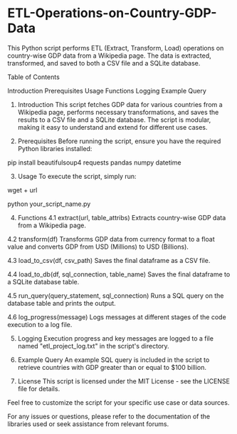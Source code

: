 # ETL-Operations-on-Country-GDP-Data
This Python script performs ETL (Extract, Transform, Load) operations on country-wise GDP data from a Wikipedia page. The data is extracted, transformed, and saved to both a CSV file and a SQLite database.

Table of Contents

Introduction
Prerequisites
Usage
Functions
Logging
Example Query

1. Introduction <a name="introduction"></a>
This script fetches GDP data for various countries from a Wikipedia page, performs necessary transformations, and saves the results to a CSV file and a SQLite database. The script is modular, making it easy to understand and extend for different use cases.


3. Prerequisites <a name="prerequisites"></a>
Before running the script, ensure you have the required Python libraries installed:


pip install 
beautifulsoup4 
requests 
pandas
numpy
datetime 

3. Usage <a name="usage"></a>
To execute the script, simply run: 

  wget + url

  python your_script_name.py

4. Functions <a name="functions"></a>
4.1 extract(url, table_attribs)
Extracts country-wise GDP data from a Wikipedia page.

4.2 transform(df)
Transforms GDP data from currency format to a float value and converts GDP from USD (Millions) to USD (Billions).

4.3 load_to_csv(df, csv_path)
Saves the final dataframe as a CSV file.

4.4 load_to_db(df, sql_connection, table_name)
Saves the final dataframe to a SQLite database table.

4.5 run_query(query_statement, sql_connection)
Runs a SQL query on the database table and prints the output.

4.6 log_progress(message)
Logs messages at different stages of the code execution to a log file.

5. Logging <a name="logging"></a>
Execution progress and key messages are logged to a file named "etl_project_log.txt" in the script's directory.

6. Example Query <a name="example-query"></a>
An example SQL query is included in the script to retrieve countries with GDP greater than or equal to $100 billion.

7. License <a name="license"></a>
This script is licensed under the MIT License - see the LICENSE file for details.

Feel free to customize the script for your specific use case or data sources.

For any issues or questions, please refer to the documentation of the libraries used or seek assistance from relevant forums.
